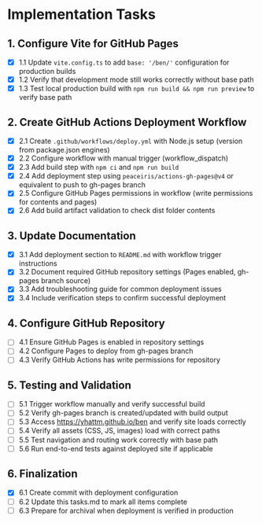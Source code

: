 # Implementation Tasks

## 1. Configure Vite for GitHub Pages
- [x] 1.1 Update `vite.config.ts` to add `base: '/ben/'` configuration for production builds
- [x] 1.2 Verify that development mode still works correctly without base path
- [x] 1.3 Test local production build with `npm run build && npm run preview` to verify base path

## 2. Create GitHub Actions Deployment Workflow
- [x] 2.1 Create `.github/workflows/deploy.yml` with Node.js setup (version from package.json engines)
- [x] 2.2 Configure workflow with manual trigger (workflow_dispatch)
- [x] 2.3 Add build step with `npm ci` and `npm run build`
- [x] 2.4 Add deployment step using `peaceiris/actions-gh-pages@v4` or equivalent to push to gh-pages branch
- [x] 2.5 Configure GitHub Pages permissions in workflow (write permissions for contents and pages)
- [x] 2.6 Add build artifact validation to check dist folder contents

## 3. Update Documentation
- [x] 3.1 Add deployment section to `README.md` with workflow trigger instructions
- [x] 3.2 Document required GitHub repository settings (Pages enabled, gh-pages branch source)
- [x] 3.3 Add troubleshooting guide for common deployment issues
- [x] 3.4 Include verification steps to confirm successful deployment

## 4. Configure GitHub Repository
- [ ] 4.1 Ensure GitHub Pages is enabled in repository settings
- [ ] 4.2 Configure Pages to deploy from gh-pages branch
- [ ] 4.3 Verify GitHub Actions has write permissions for repository

## 5. Testing and Validation
- [ ] 5.1 Trigger workflow manually and verify successful build
- [ ] 5.2 Verify gh-pages branch is created/updated with build output
- [ ] 5.3 Access https://yhattm.github.io/ben and verify site loads correctly
- [ ] 5.4 Verify all assets (CSS, JS, images) load with correct paths
- [ ] 5.5 Test navigation and routing work correctly with base path
- [ ] 5.6 Run end-to-end tests against deployed site if applicable

## 6. Finalization
- [x] 6.1 Create commit with deployment configuration
- [ ] 6.2 Update this tasks.md to mark all items complete
- [ ] 6.3 Prepare for archival when deployment is verified in production
